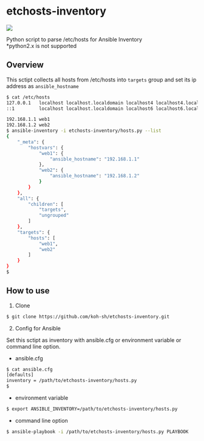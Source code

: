 # etchosts-inventory
![](https://github.com/koh-sh/etchosts-inventory/workflows/.github/workflows/test.yml/badge.svg)

Python script to parse /etc/hosts for Ansible Inventory  
*python2.x is not supported

## Overview

This sctipt collects all hosts from /etc/hosts into `targets` group and set its ip address as `ansible_hostname`

```bash
$ cat /etc/hosts
127.0.0.1   localhost localhost.localdomain localhost4 localhost4.localdomain4
::1         localhost localhost.localdomain localhost6 localhost6.localdomain6

192.168.1.1 web1
192.168.1.2 web2
$ ansible-inventory -i etchosts-inventory/hosts.py --list
{
    "_meta": {
        "hostvars": {
            "web1": {
                "ansible_hostname": "192.168.1.1"
            },
            "web2": {
                "ansible_hostname": "192.168.1.2"
            }
        }
    },
    "all": {
        "children": [
            "targets",
            "ungrouped"
        ]
    },
    "targets": {
        "hosts": [
            "web1",
            "web2"
        ]
    }
}
$
```

## How to use

1. Clone

```bash
$ git clone https://github.com/koh-sh/etchosts-inventory.git
```

2. Config for Ansible

Set this sctipt as inventory with ansible.cfg or environment variable or command line option.

- ansible.cfg

```bash
$ cat ansible.cfg
[defaults]
inventory = /path/to/etchosts-inventory/hosts.py
$
```

- environment variable

```bash
$ export ANSIBLE_INVENTORY=/path/to/etchosts-inventory/hosts.py
```

- command line option

```bash
$ ansible-playbook -i /path/to/etchosts-inventory/hosts.py PLAYBOOK
```

